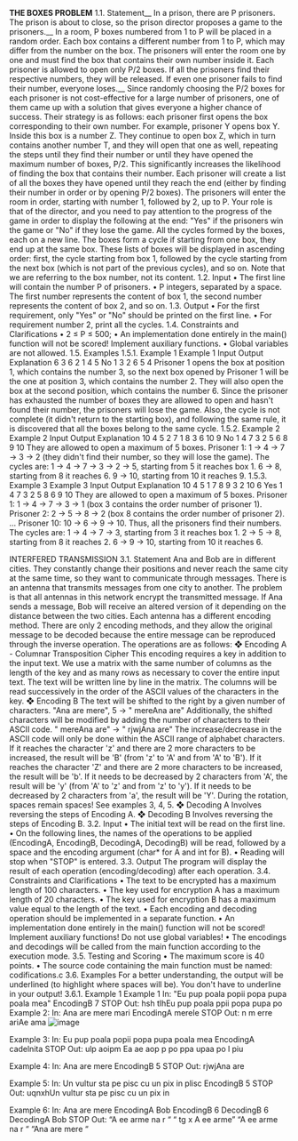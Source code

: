 **THE BOXES PROBLEM**
1.1. Statement__
In a prison, there are P prisoners. The prison is about to close, so the prison director proposes a game to the prisoners.__
In a room, P boxes numbered from 1 to P will be placed in a random order. Each box contains a different number from 1 to P, which may differ from the number on the box. The prisoners will enter the room one by one and must find the box that contains their own number inside it. Each prisoner is allowed to open only P/2 boxes. If all the prisoners find their respective numbers, they will be released. If even one prisoner fails to find their number, everyone loses.__
Since randomly choosing the P/2 boxes for each prisoner is not cost-effective for a large number of prisoners, one of them came up with a solution that gives everyone a higher chance of success.
Their strategy is as follows: each prisoner first opens the box corresponding to their own number. For example, prisoner Y opens box Y. Inside this box is a number Z. They continue to open box Z, which in turn contains another number T, and they will open that one as well, repeating the steps until they find their number or until they have opened the maximum number of boxes, P/2. This significantly increases the likelihood of finding the box that contains their number. Each prisoner will create a list of all the boxes they have opened until they reach the end (either by finding their number in order or by opening P/2 boxes). The prisoners will enter the room in order, starting with number 1, followed by 2, up to P.
Your role is that of the director, and you need to pay attention to the progress of the game in order to display the following at the end:
"Yes" if the prisoners win the game or "No" if they lose the game.
All the cycles formed by the boxes, each on a new line. The boxes form a cycle if starting from one box, they end up at the same box. These lists of boxes will be displayed in ascending order: first, the cycle starting from box 1, followed by the cycle starting from the next box (which is not part of the previous cycles), and so on. Note that we are referring to the box number, not its content.
1.2. Input
• The first line will contain the number P of prisoners.
• P integers, separated by a space. The first number represents the content of box 1, the second number represents the content of box 2, and so on.
1.3. Output
• For the first requirement, only "Yes" or "No" should be printed on the first line.
• For requirement number 2, print all the cycles.
1.4. Constraints and Clarifications
• 2 ≤ P ≤ 500;
• An implementation done entirely in the main() function will not be scored! Implement auxiliary functions.
• Global variables are not allowed.
1.5. Examples
1.5.1. Example 1
Example 1
Input Output Explanation
6
3 6 2 1 4 5
No
1 3 2 6 5 4
Prisoner 1 opens the box at position 1, which contains the number 3, so the next box opened by Prisoner 1 will be the one at position 3, which contains the number 2. They will also open the box at the second position, which contains the number 6. Since the prisoner has exhausted the number of boxes they are allowed to open and hasn't found their number, the prisoners will lose the game.
Also, the cycle is not complete (it didn't return to the starting box), and following the same rule, it is discovered that all the boxes belong to the same cycle.
1.5.2. Example 2
Example 2
Input Output Explanation
10
4 5 2 7 1 8 3 6 10 9
No
1 4 7 3 2 5
6 8
9 10
They are allowed to open a maximum of 5 boxes.
Prisoner 1: 1 → 4 → 7 → 3 → 2 (they didn't find their number, so they will lose the game).
The cycles are:
1 → 4 → 7 → 3 → 2 → 5, starting from 5 it reaches box 1.
6 → 8, starting from 8 it reaches 6.
9 → 10, starting from 10 it reaches 9.
1.5.3. Example 3
Example 3
Input Output Explanation
10
4 5 1 7 8 9 3 2 10 6
Yes
1 4 7 3
2 5 8
6 9 10
They are allowed to open a maximum of 5 boxes.
Prisoner 1: 1 → 4 → 7 → 3 → 1 (box 3 contains the order number of prisoner 1).
Prisoner 2: 2 → 5 → 8 → 2 (box 8 contains the order number of prisoner 2).
...
Prisoner 10: 10 → 6 → 9 → 10.
Thus, all the prisoners find their numbers.
The cycles are:
1 → 4 → 7 → 3, starting from 3 it reaches box 1.
2 → 5 → 8, starting from 8 it reaches 2.
6 → 9 → 10, starting from 10 it reaches 6.

INTERFERED TRANSMISSION
3.1. Statement
Ana and Bob are in different cities. They constantly change their positions and never reach the same city at the same time, so they want to communicate through messages. There is an antenna that transmits messages from one city to another. The problem is that all antennas in this network encrypt the transmitted message. If Ana sends a message, Bob will receive an altered version of it depending on the distance between the two cities. Each antenna has a different encoding method. There are only 2 encoding methods, and they allow the original message to be decoded because the entire message can be reproduced through the inverse operation. The operations are as follows:
❖ Encoding A - Columnar Transposition Cipher
This encoding requires a key in addition to the input text. We use a matrix with the same number of columns as the length of the key and as many rows as necessary to cover the entire input text. The text will be written line by line in the matrix. The columns will be read successively in the order of the ASCII values of the characters in the key.
❖ Encoding B
The text will be shifted to the right by a given number of characters.
"Ana are mere", 5 -> " mereAna are"
Additionally, the shifted characters will be modified by adding the number of characters to their ASCII code.
" mereAna are" -> " rjwjAna are"
The increase/decrease in the ASCII code will only be done within the ASCII range of alphabet characters. If it reaches the character 'z' and there are 2 more characters to be increased, the result will be 'B' (from 'z' to 'A' and from 'A' to 'B'). If it reaches the character 'Z' and there are 2 more characters to be increased, the result will be 'b'. If it needs to be decreased by 2 characters from 'A', the result will be 'y' (from 'A' to 'z' and from 'z' to 'y'). If it needs to be decreased by 2 characters from 'a', the result will be 'Y'.
During the rotation, spaces remain spaces! See examples 3, 4, 5.
❖ Decoding A
Involves reversing the steps of Encoding A.
❖ Decoding B
Involves reversing the steps of Encoding B.
3.2. Input
• The initial text will be read on the first line.
• On the following lines, the names of the operations to be applied (EncodingA, EncodingB, DecodingA, DecodingB) will be read, followed by a space and the encoding argument (char* for A and int for B).
• Reading will stop when "STOP" is entered.
3.3. Output
The program will display the result of each operation (encoding/decoding) after each operation.
3.4. Constraints and Clarifications
• The text to be encrypted has a maximum length of 100 characters.
• The key used for encryption A has a maximum length of 20 characters.
• The key used for encryption B has a maximum value equal to the length of the text.
• Each encoding and decoding operation should be implemented in a separate function.
• An implementation done entirely in the main() function will not be scored! Implement auxiliary functions! Do not use global variables!
• The encodings and decodings will be called from the main function according to the execution mode.
3.5. Testing and Scoring
• The maximum score is 40 points.
• The source code containing the main function must be named: codifications.c
3.6. Examples
For a better understanding, the output will be underlined (to highlight where spaces will be). You don't have to underline in your output!
3.6.1. Example 1
Example 1
In:
"Eu pup poala popii popa pupa poala mea"
EncodingB 7
STOP
Out:
hsh tlhEu pup poala ppii popa pupa po
Example 2:
In:
Ana are mere mari
EncodingA merele
STOP
Out:
n m erre ariAe ama
![image](https://github.com/victorandrei03/columnar-transposition-cipher---the-boxes-problem/assets/117905946/22065b19-1c1e-43c3-a91a-ef9888cff30b)

Example 3:
In:
Eu pup poala popii popa pupa poala mea
EncodingA cadelnita
STOP
Out:
ulp aoipm Ea ae aop p po ppa upaa po l piu

Example 4:
In:
Ana are mere
EncodingB 5
STOP
Out:
rjwjAna are

Example 5:
In:
Un vultur sta pe pisc cu un pix in plisc
EncodingB 5
STOP
Out:
uqnxhUn vultur sta pe pisc cu un pix in

Example 6:
In:
Ana are mere
EncodingA Bob
EncodingB 6
DecodingB 6
DecodingA Bob
STOP
Out:
“A ee arme na r “
“ tg x A ee arme”
“A ee arme na r “
“Ana are mere   “
